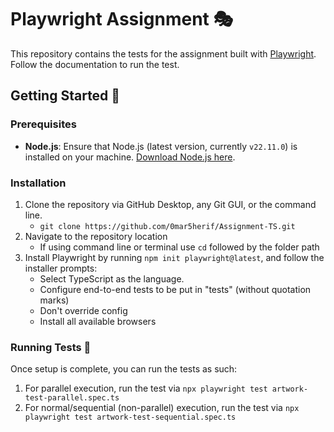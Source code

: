 # Playwright Assignment 🎭

This repository contains the tests for the assignment built with [Playwright](https://playwright.dev/).
Follow the documentation to run the test.

## Getting Started 🚀

### Prerequisites

- **Node.js**: Ensure that Node.js (latest version, currently `v22.11.0`) is installed on your machine. [Download Node.js here](https://nodejs.org/).

### Installation

1. Clone the repository via GitHub Desktop, any Git GUI, or the command line.
   - `git clone https://github.com/0mar5herif/Assignment-TS.git`
3. Navigate to the repository location
   - If using command line or terminal use `cd` followed by the folder path
4. Install Playwright by running `npm init playwright@latest`, and follow the installer prompts:
   - Select TypeScript as the language.
   - Configure end-to-end tests to be put in "tests" (without quotation marks)
   - Don't override config
   - Install all available browsers

### Running Tests 🧪

Once setup is complete, you can run the tests as such:

1. For parallel execution, run the test via `npx playwright test artwork-test-parallel.spec.ts`
2. For normal/sequential (non-parallel) execution, run the test via `npx playwright test artwork-test-sequential.spec.ts`
